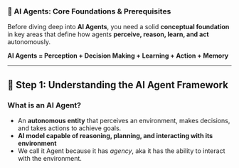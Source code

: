 ### **🚀 AI Agents: Core Foundations & Prerequisites**

Before diving deep into **AI Agents**, you need a solid **conceptual foundation** in key areas that define how agents **perceive, reason, learn, and act** autonomously. 

<aside>

**AI Agents = Perception + Decision Making + Learning + Action + Memory**

</aside>

---

## **🔹 Step 1: Understanding the AI Agent Framework**

### **What is an AI Agent?**

- An **autonomous entity** that perceives an environment, makes decisions, and takes actions to achieve goals.
- **AI model capable of reasoning, planning, and interacting with its environment**
- We call it Agent because it has *agency*, aka it has the ability to interact with the environment.
